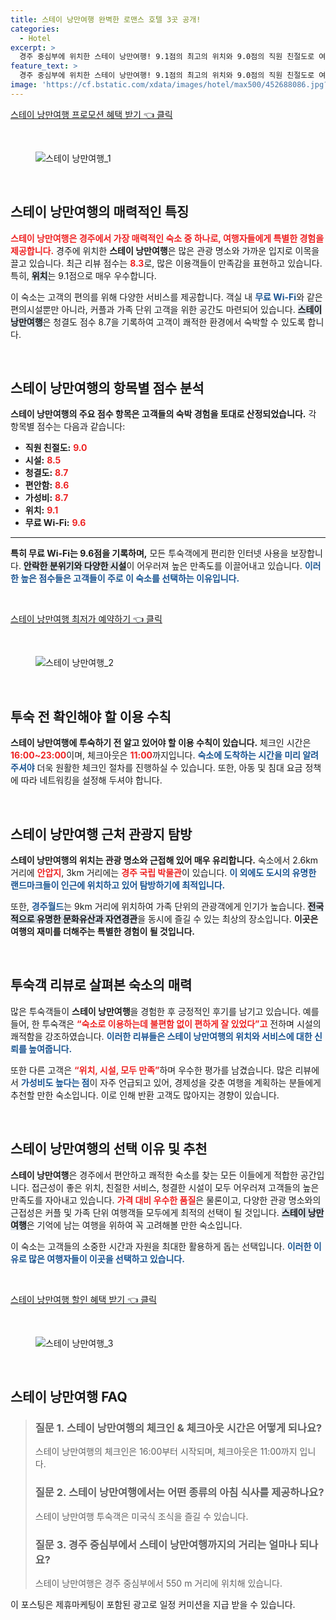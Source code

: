 ```yaml
---
title: 스테이 낭만여행 완벽한 로맨스 호텔 3곳 공개!
categories:
  - Hotel
excerpt: >
  경주 중심부에 위치한 스테이 낭만여행! 9.1점의 최고의 위치와 9.0점의 직원 친절도로 여행자들에게 사랑받는 이곳에서 언급된 시설과 청결도까지 놓치지 마세요!
feature_text: >
  경주 중심부에 위치한 스테이 낭만여행! 9.1점의 최고의 위치와 9.0점의 직원 친절도로 여행자들에게 사랑받는 이곳에서 언급된 시설과 청결도까지 놓치지 마세요!
image: 'https://cf.bstatic.com/xdata/images/hotel/max500/452688086.jpg?k=f92ee670396959409839fa2446a35e86e5dc62492602ebf0a12f9bcf47775a47&o=&hp=1'
---
```


<p><a class="modoo-button" href="https://tinyurl.com/2abhyv2s" rel="nofollow noopener">스테이 낭만여행 프로모션 혜택 받기 👈 클릭</a></p><br/>
<figure class="image"><img alt="스테이 낭만여행_1" src="https://cf.bstatic.com/xdata/images/hotel/max1024x768/452648762.jpg?k=7672fce054523c738f4851e45853ea524fed09b1be543bc0227dc89e623d7849&amp;o=&amp;hp=1"/></figure><br/>
<h2 data-ke-size="size26" id="스테이_낭만여행_소개">스테이 낭만여행의 매력적인 특징</h2>
<p data-ke-size="size16"><b><span style="color: #ee2323;">스테이 낭만여행은 경주에서 가장 매력적인 숙소 중 하나로, 여행자들에게 특별한 경험을 제공합니다.</span></b> 경주에 위치한 <b>스테이 낭만여행</b>은 많은 관광 명소와 가까운 입지로 이목을 끌고 있습니다. 최근 리뷰 점수는 <b><span style="color: #ee2323;">8.3</span></b>로, 많은 이용객들이 만족감을 표현하고 있습니다. 특히, <b><span style="background-color: #21538527;">위치</span></b>는 9.1점으로 매우 우수합니다.</p>
<p data-ke-size="size16">이 숙소는 고객의 편의를 위해 다양한 서비스를 제공합니다. 객실 내 <b><span style="color: #1a5490;">무료 Wi-Fi</span></b>와 같은 편의시설뿐만 아니라, 커플과 가족 단위 고객을 위한 공간도 마련되어 있습니다. <b><span style="background-color: #21538527;">스테이 낭만여행</span></b>은 청결도 점수 8.7을 기록하여 고객이 쾌적한 환경에서 숙박할 수 있도록 합니다. </p>
<p data-ke-size="size16"> </p>
<h2 data-ke-size="size23" id="항목별_점수">스테이 낭만여행의 항목별 점수 분석</h2>
<p data-ke-size="size16"><b>스테이 낭만여행의 주요 점수 항목은 고객들의 숙박 경험을 토대로 산정되었습니다.</b> 각 항목별 점수는 다음과 같습니다:</p>
<ul data-ke-list-type="disc" style="list-style-type: disc;">
<li><b>직원 친절도:</b> <b><span style="color: #ee2323;">9.0</span></b></li>
<li><b>시설:</b> <b><span style="color: #ee2323;">8.5</span></b></li>
<li><b>청결도:</b> <b><span style="color: #ee2323;">8.7</span></b></li>
<li><b>편안함:</b> <b><span style="color: #ee2323;">8.6</span></b></li>
<li><b>가성비:</b> <b><span style="color: #ee2323;">8.7</span></b></li>
<li><b>위치:</b> <b><span style="color: #ee2323;">9.1</span></b></li>
<li><b>무료 Wi-Fi:</b> <b><span style="color: #ee2323;">9.6</span></b></li>
</ul>
<hr contenteditable="false" data-ke-style="style5" data-ke-type="horizontalRule"/>
<p data-ke-size="size16"><b>특히 무료 Wi-Fi는 9.6점을 기록하며,</b> 모든 투숙객에게 편리한 인터넷 사용을 보장합니다. <b><span style="background-color: #21538527;">안락한 분위기와 다양한 시설</span></b>이 어우러져 높은 만족도를 이끌어내고 있습니다. <b><span style="color: #1a5490;">이러한 높은 점수들은 고객들이 주로 이 숙소를 선택하는 이유입니다.</span></b></p>
<p data-ke-size="size16"> </p>
<p><a class="modoo-button" href="https://tinyurl.com/2abhyv2s" rel="nofollow noopener">스테이 낭만여행 최저가 예약하기 👈 클릭</a></p><br/>
<figure class="image"><img alt="스테이 낭만여행_2" src="https://cf.bstatic.com/xdata/images/hotel/max500/452688086.jpg?k=f92ee670396959409839fa2446a35e86e5dc62492602ebf0a12f9bcf47775a47&amp;o=&amp;hp=1"/></figure><br/>
<h2 data-ke-size="size23" id="이용_수칙">투숙 전 확인해야 할 이용 수칙</h2>
<p data-ke-size="size16"><b>스테이 낭만여행에 투숙하기 전 알고 있어야 할 이용 수칙이 있습니다.</b> 체크인 시간은 <b><span style="color: #ee2323;">16:00~23:00</span></b>이며, 체크아웃은 <b><span style="color: #ee2323;">11:00</span></b>까지입니다. <b><span style="color: #1a5490;">숙소에 도착하는 시간을 미리 알려주셔야</span></b> 더욱 원활한 체크인 절차를 진행하실 수 있습니다. 또한, 아동 및 침대 요금 정책에 따라 네트워킹을 설정해 두셔야 합니다.</p>
<p data-ke-size="size16"> </p>
<h2 data-ke-size="size23" id="인근_관광지">스테이 낭만여행 근처 관광지 탐방</h2>
<p data-ke-size="size16"><b>스테이 낭만여행의 위치는 관광 명소와 근접해 있어 매우 유리합니다.</b> 숙소에서 2.6km 거리에 <b><span style="color: #ee2323;">안압지</span></b>, 3km 거리에는 <b><span style="color: #ee2323;">경주 국립 박물관</span></b>이 있습니다. <b><span style="color: #1a5490;">이 외에도 도시의 유명한 랜드마크들이 인근에 위치하고 있어 탐방하기에 최적입니다.</span></b></p>
<p data-ke-size="size16">또한, <b><span style="color: #1a5490;">경주월드</span></b>는 9km 거리에 위치하여 가족 단위의 관광객에게 인기가 높습니다. <b><span style="background-color: #21538527;">전국적으로 유명한 문화유산과 자연경관</span></b>을 동시에 즐길 수 있는 최상의 장소입니다. <b>이곳은 여행의 재미를 더해주는 특별한 경험이 될 것입니다.</b></p>
<p data-ke-size="size16"> </p>
<h2 data-ke-size="size23" id="투숙객_리뷰">투숙객 리뷰로 살펴본 숙소의 매력</h2>
<p data-ke-size="size16">많은 투숙객들이 <b>스테이 낭만여행</b>을 경험한 후 긍정적인 후기를 남기고 있습니다. 예를 들어, 한 투숙객은 <b><span style="color: #ee2323;">“숙소로 이용하는데 불편함 없이 편하게 잘 있었다”고</span></b> 전하며 시설의 쾌적함을 강조하였습니다. <b><span style="color: #1a5490;">이러한 리뷰들은 스테이 낭만여행의 위치와 서비스에 대한 신뢰를 높여줍니다.</span></b></p>
<p data-ke-size="size16">또한 다른 고객은 <b><span style="color: #ee2323;">“위치, 시설, 모두 만족”</span></b>하며 우수한 평가를 남겼습니다. 많은 리뷰에서 <b><span style="color: #1a5490;">가성비도 높다는 점</span></b>이 자주 언급되고 있어, 경제성을 갖춘 여행을 계획하는 분들에게 추천할 만한 숙소입니다. 이로 인해 반환 고객도 많아지는 경향이 있습니다.</p>
<p data-ke-size="size16"> </p>
<h2 data-ke-size="size23" id="결론">스테이 낭만여행의 선택 이유 및 추천</h2>
<p data-ke-size="size16"><b>스테이 낭만여행</b>은 경주에서 편안하고 쾌적한 숙소를 찾는 모든 이들에게 적합한 공간입니다. 접근성이 좋은 위치, 친절한 서비스, 청결한 시설이 모두 어우러져 고객들의 높은 만족도를 자아내고 있습니다. <b><span style="color: #ee2323;">가격 대비 우수한 품질</span></b>은 물론이고, 다양한 관광 명소와의 근접성은 커플 및 가족 단위 여행객들 모두에게 최적의 선택이 될 것입니다. <b><span style="background-color: #21538527;">스테이 낭만여행</span></b>은 기억에 남는 여행을 위하여 꼭 고려해볼 만한 숙소입니다.</p>
<p data-ke-size="size16">이 숙소는 고객들의 소중한 시간과 자원을 최대한 활용하게 돕는 선택입니다. <b><span style="color: #1a5490;">이러한 이유로 많은 여행자들이 이곳을 선택하고 있습니다.</span></b></p>
<p data-ke-size="size16"> </p>
<p><a class="modoo-button" href="https://tinyurl.com/2abhyv2s" rel="nofollow noopener">스테이 낭만여행 할인 혜택 받기 👈 클릭</a></p><br>

<figure class="image"><img src="https://cf.bstatic.com/xdata/images/hotel/max500/452686974.jpg?k=48699af952126989f5c2bbf1b6a206e7bd589d6b6e2e4485e22cc9dc504a66ad&o=&hp=1" alt="스테이 낭만여행_3"></figure><br>
<h2 id="스테이 낭만여행_FAQ">스테이 낭만여행 FAQ</h2>
<div itemscope="" itemtype="https://schema.org/FAQPage"> 
<blockquote> 
<div itemscope="" itemprop="mainEntity" itemtype="https://schema.org/Question"> 
<h3 id="질문_1" itemprop="name">질문 1. 스테이 낭만여행의 체크인 & 체크아웃 시간은 어떻게 되나요?</h3> 
<div itemscope="" itemprop="acceptedAnswer" itemtype="https://schema.org/Answer"> 
<span itemprop="text"> 
<p>스테이 낭만여행의 체크인은 16:00부터 시작되며, 체크아웃은 11:00까지 입니다.</p> 
</span> 
</div> 
</div> 

<div itemscope="" itemprop="mainEntity" itemtype="https://schema.org/Question"> 
<h3 id="질문_2" itemprop="name">질문 2. 스테이 낭만여행에서는 어떤 종류의 아침 식사를 제공하나요?</h3> 
<div itemscope="" itemprop="acceptedAnswer" itemtype="https://schema.org/Answer"> 
<span itemprop="text"> 
<p>스테이 낭만여행 투숙객은 미국식 조식을 즐길 수 있습니다.</p> 
</span> 
</div> 
</div> 

<div itemscope="" itemprop="mainEntity" itemtype="https://schema.org/Question"> 
<h3 id="질문_3" itemprop="name">질문 3. 경주 중심부에서 스테이 낭만여행까지의 거리는 얼마나 되나요?</h3> 
<div itemscope="" itemprop="acceptedAnswer" itemtype="https://schema.org/Answer"> 
<span itemprop="text"> 
<p>스테이 낭만여행은 경주 중심부에서 550 m 거리에 위치해 있습니다.</p> 
</span> 
</div> 
</div> 
</blockquote> 
</div><p>이 포스팅은 제휴마케팅이 포함된 광고로 일정 커미션을 지급 받을 수 있습니다.</p>

